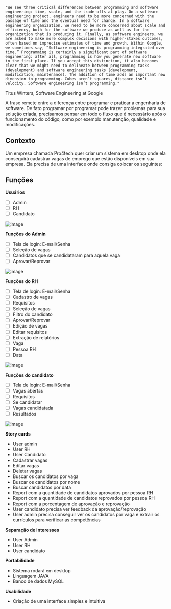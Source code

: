     "We see three critical differences between programming and software engineering: time, scale, and the trade-offs at play. On a software engineering project, engineers need to be more concerned with the passage of time and the eventual need for change. In a software engineering organization, we need to be more concerned about scale and efficiency, both for the software we produce as well as for the organization that is producing it. Finally, as software engineers, we are asked to make more complex decisions with higher-stakes outcomes, often based on imprecise estimates of time and growth. Within Google, we sometimes say, “Software engineering is programming integrated over time.” Programming is certainly a significant part of software engineering: after all, programming is how you generate new software in the first place. If you accept this distinction, it also becomes clear that we might need to delineate between programming tasks (development) and software engineering tasks (development, modification, maintenance). The addition of time adds an important new dimension to programming. Cubes aren’t squares, distance isn’t velocity. Software engineering isn’t programming."

Titus Winters, Software Engineering at Google

A frase remete entre a diferença entre programar e praticar a engenharia de software. De fato programar por programar pode trazer problemas para sua solução criada, precisamos pensar em todo o fluxo que é necessário após o funcionamento do código, como por exemplo manutenção, qualidade e modificações.


</div>

## Contexto

Um empresa chamada Pro4tech quer criar um sistema em desktop onde ela conseguirá cadastrar vagas de emprego que estão disponíveis em sua empresa. Ela precisa de uma interface onde consiga colocar os seguintes:

## Funções

**Usuários**

- [ ] Admin
- [ ] RH
- [ ] Candidato

![image](https://user-images.githubusercontent.com/102003274/186031157-203d7455-27f3-450a-b2fc-c77c370c0daf.png)


**Funções do Admin**

- [ ] Tela de login: E-mail/Senha
- [ ] Seleção de vagas
- [ ] Candidatos que se candidataram para aquela vaga
- [ ] Aprovar/Reprovar

![image](https://user-images.githubusercontent.com/102003274/186031267-bbf9b006-8489-4e44-b90f-43196b660b23.png)


**Funções do RH**

- [ ] Tela de login: E-mail/Senha
- [ ] Cadastro de vagas
- [ ] Requisitos
- [ ] Seleção de vagas
- [ ] Filtro do candidato
- [ ] Aprovar/Reprovar
- [ ] Edição de vagas
- [ ] Editar requisitos
- [ ] Extração de relatórios
- [ ] Vaga
- [ ] Pessoa RH
- [ ] Data

![image](https://user-images.githubusercontent.com/102003274/186031317-7c8686d0-ec09-4281-b3e9-d850af4114e1.png)


**Funções do candidato**
- [ ] Tela de login: E-mail/Senha
- [ ] Vagas abertas
- [ ] Requisitos
- [ ] Se candidatar
- [ ] Vagas candidatada
- [ ] Resultados

![image](https://user-images.githubusercontent.com/102003274/186031353-0dbf0afd-8a18-4a35-b730-5c1be5149b75.png)



**Story cards**
- User admin
- User RH
- User Candidato
- Cadastrar vagas
- Editar vagas
- Deletar vagas
- Buscar os candidatos por vaga
- Buscar os candidatos por nome
- Buscar candidatos por data
- Report com a quantidade de candidatos aprovados por pessoa RH
- Report com a quantidade de candidatos reprovados por pessoa RH
- Report com a porcentagem de aprovação e reprovação
- User candidato precisa ver feedback da aprovação/reprovação
- User admin precisa conseguir ver os candidatos por vaga e extrair os currículos para verificar as competências

**Separação de interesses**
- User Admin
- User RH
- User candidato

**Portabilidade**
- Sistema rodará em desktop
- Linguagem JAVA
- Banco de dados MySQL

**Usabilidade**
- Criação de uma interface simples e intuitiva







